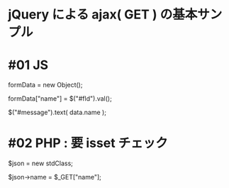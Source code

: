 # jQuery による ajax( GET ) の基本サンプル
# #01 JS

formData = new Object();
    
formData["name"] = $("#fld").val();

$("#message").text( data.name );
    
# #02 PHP : 要 isset チェック

$json = new stdClass;

$json->name = $_GET["name"];

